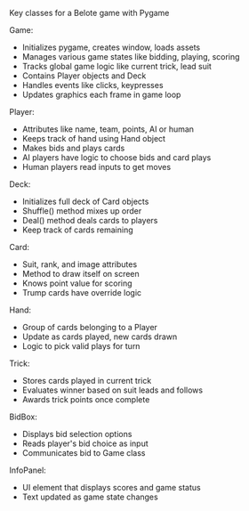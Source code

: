 Key classes for a Belote game with Pygame

Game:

- Initializes pygame, creates window, loads assets
- Manages various game states like bidding, playing, scoring
- Tracks global game logic like current trick, lead suit
- Contains Player objects and Deck
- Handles events like clicks, keypresses
- Updates graphics each frame in game loop

Player:

- Attributes like name, team, points, AI or human
- Keeps track of hand using Hand object
- Makes bids and plays cards
- AI players have logic to choose bids and card plays
- Human players read inputs to get moves

Deck:

- Initializes full deck of Card objects
- Shuffle() method mixes up order
- Deal() method deals cards to players
- Keep track of cards remaining

Card:

- Suit, rank, and image attributes
- Method to draw itself on screen
- Knows point value for scoring
- Trump cards have override logic

Hand:

- Group of cards belonging to a Player
- Update as cards played, new cards drawn
- Logic to pick valid plays for turn

Trick:

- Stores cards played in current trick
- Evaluates winner based on suit leads and follows
- Awards trick points once complete

BidBox:

- Displays bid selection options
- Reads player's bid choice as input
- Communicates bid to Game class

InfoPanel:

- UI element that displays scores and game status
- Text updated as game state changes
